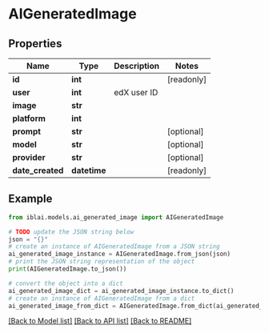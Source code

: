 # AIGeneratedImage


## Properties

Name | Type | Description | Notes
------------ | ------------- | ------------- | -------------
**id** | **int** |  | [readonly] 
**user** | **int** | edX user ID | 
**image** | **str** |  | 
**platform** | **int** |  | 
**prompt** | **str** |  | [optional] 
**model** | **str** |  | [optional] 
**provider** | **str** |  | [optional] 
**date_created** | **datetime** |  | [readonly] 

## Example

```python
from iblai.models.ai_generated_image import AIGeneratedImage

# TODO update the JSON string below
json = "{}"
# create an instance of AIGeneratedImage from a JSON string
ai_generated_image_instance = AIGeneratedImage.from_json(json)
# print the JSON string representation of the object
print(AIGeneratedImage.to_json())

# convert the object into a dict
ai_generated_image_dict = ai_generated_image_instance.to_dict()
# create an instance of AIGeneratedImage from a dict
ai_generated_image_from_dict = AIGeneratedImage.from_dict(ai_generated_image_dict)
```
[[Back to Model list]](../README.md#documentation-for-models) [[Back to API list]](../README.md#documentation-for-api-endpoints) [[Back to README]](../README.md)


